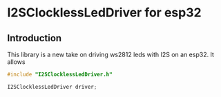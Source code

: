 # I2SClocklessLedDriver for esp32
## Introduction
This library is a new take on driving ws2812 leds with I2S on an esp32.
It allows

```C
#include "I2SClocklessLedDriver.h"

I2SClocklessLedDriver driver;
```

